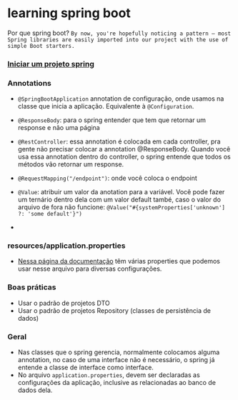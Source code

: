 # learning spring boot

Por que spring boot? `By now, you're hopefully noticing a pattern – most Spring libraries are easily imported into our project with the use of simple Boot starters.`



### [Iniciar um projeto spring](https://start.spring.io/)

### Annotations

- `@SpringBootApplication` annotation de configuração, onde usamos na classe que inicia a aplicação. Equivalente à `@Configuration`.

- `@ResponseBody`: para o spring entender que tem que retornar um response e não uma página
- `@RestController`: essa annotation é colocada em cada controller, pra gente não precisar colocar a annotation @ResponseBody. Quando você usa essa annotation dentro do controller, o spring entende que todos os métodos vão retornar um response. 
- `@RequestMapping("/endpoint")`: onde você coloca o endpoint
- `@Value`: atribuir um valor da anotation para a variável. Você pode fazer um ternário dentro dela com um valor default també, caso o valor do arquivo de fora não funcione: ```@Value("#{systemProperties['unknown'] ?: 'some default'}")```
- 

### resources/application.properties

- [Nessa página da documentação](https://docs.spring.io/spring-boot/docs/current/reference/html/appendix-application-properties.html) têm várias properties que podemos usar nesse arquivo para diversas configurações.

### Boas práticas 
- Usar o padrão de projetos DTO 
- Usar o padrão de projetos Repository (classes de persistência de dados)

### Geral

- Nas classes que o spring gerencia, normalmente colocamos alguma annotation, no caso de uma interface não é necessário, o spring já entende a classe de interface como interface.
- No arquivo `application.properties`, devem ser declaradas as configurações da aplicação, inclusive as relacionadas ao banco de dados dela.
